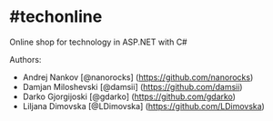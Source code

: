 # #techonline
Online shop for technology in ASP.NET with C#

Authors:
* Andrej Nankov [@nanorocks] (https://github.com/nanorocks)
* Damjan Miloshevski [@damsii] (https://github.com/damsii)
* Darko Gjorgijoski [@gdarko] (https://github.com/gdarko)
* Liljana Dimovska [@LDimovska] (https://github.com/LDimovska)
